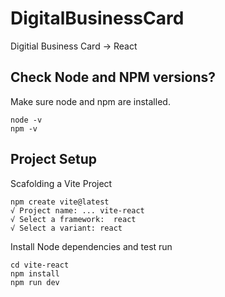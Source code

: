 # DigitalBusinessCard
Digitial Business Card -> React

## Check Node and NPM versions?
Make sure node and npm are installed.
```PS
node -v
npm -v
```

## Project Setup

Scafolding a Vite Project
```PS
npm create vite@latest
√ Project name: ... vite-react
√ Select a framework:  react
√ Select a variant: react
```

Install Node dependencies and test run
```PS
cd vite-react
npm install
npm run dev
```

